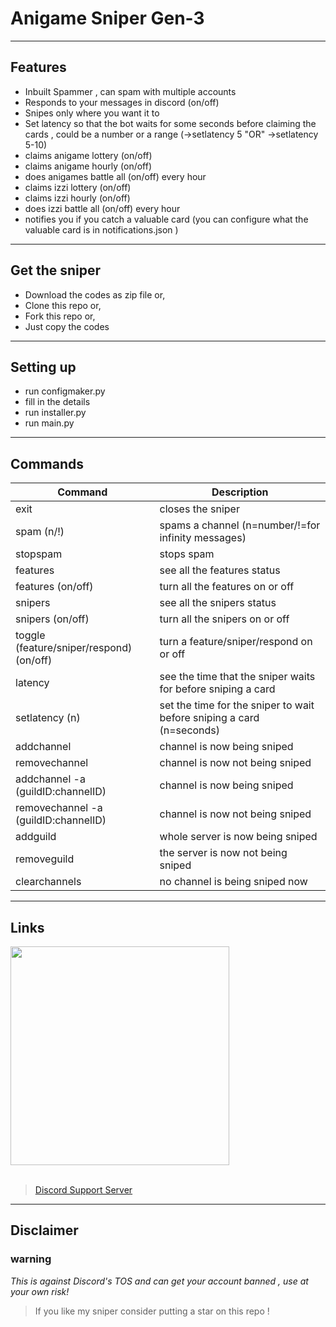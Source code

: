 # Anigame Sniper Gen-3
___
## Features
- Inbuilt Spammer , can spam with multiple accounts
- Responds to your messages in discord (on/off)
- Snipes only where you want it to
- Set latency so that the bot waits for some seconds before claiming the cards , could be a number or a range (->setlatency 5 "OR" ->setlatency 5-10)
- claims anigame lottery (on/off)
- claims anigame hourly (on/off)
- does anigames battle all (on/off) every hour
- claims izzi lottery (on/off)
- claims izzi hourly (on/off)
- does izzi battle all (on/off) every hour
- notifies you if you catch a valuable card (you can configure what the valuable card is in notifications.json )
___
## Get the sniper
- Download the codes as zip file or,
- Clone this repo or,
- Fork this repo or,
- Just copy the codes
___
## Setting up
- run configmaker.py
- fill in the details
- run installer.py
- run main.py
___
## Commands

| Command | Description |
| ------ | ----------- |
| exit   | closes the sniper |
| spam (n/!) | spams a channel (n=number/!=for infinity messages) |
| stopspam   | stops spam |
| features | see all the features status |
| features (on/off) | turn all the features on or off |
| snipers | see all the snipers status |
| snipers (on/off) | turn all the snipers on or off |
| toggle (feature/sniper/respond) (on/off) | turn a feature/sniper/respond on or off |
| latency   | see the time that the sniper waits for before sniping a card |
| setlatency (n)   | set the time for the sniper to wait before sniping a card (n=seconds) |
| addchannel   | channel is now being sniped |
| removechannel   | channel is now not being sniped |
| addchannel -a (guildID:channelID)   | channel is now being sniped |
| removechannel -a (guildID:channelID)   | channel is now not being sniped |
| addguild   | whole server is now being sniped |
| removeguild   | the server is now not being sniped |
| clearchannels   | no channel is being sniped now |
___
## Links
<a href="https://www.youtube.com/watch?v=x42bHeDuPgw" target="_blank" ><img src="https://github.com/Sebastian09-09/Anigame-Sniper-Gen-3/blob/main/images/Anigame%20Sniper%20Gen-3.png" width="350" /></a>  <br><br>
> <a href="https://discord.gg/GYpvU3CGMq">Discord Support Server</a>
___
## Disclaimer
### warning
*This is against Discord's TOS and can get your account banned , use at your own risk!* 
> If you like my sniper consider putting a star on this repo !

